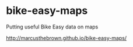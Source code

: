 # bike-easy-maps
Putting useful Bike Easy data on maps

http://marcusthebrown.github.io/bike-easy-maps/

